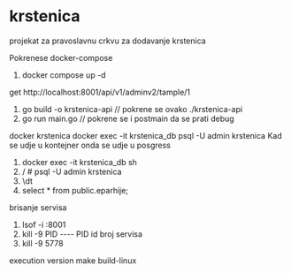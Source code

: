 # krstenica
projekat za pravoslavnu crkvu za dodavanje krstenica

Pokrenese docker-compose
1. docker compose up -d


get http://localhost:8001/api/v1/adminv2/tample/1

1. go build -o krstenica-api  // pokrene se ovako  ./krstenica-api
2. go run main.go     // pokrene se i postmain da se prati debug

docker krstenica
docker exec -it krstenica_db psql -U admin krstenica
Kad se udje u kontejner onda se udje u posgress

1. docker exec -it krstenica_db sh
2. / # psql -U admin krstenica
3. \dt 
4. select * from public.eparhije;

brisanje servisa
1. lsof -i :8001
2. kill -9 PID    ---- PID id broj servisa
3. kill -9 5778

execution version
make build-linux